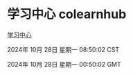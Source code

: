 # 学习中心 colearnhub
[学习中心](http://219.139.197.74:56308/colearnhub/)

2024年 10月 28日 星期一 08:50:02 CST

2024年 10月 28日 星期一 00:50:02 GMT
